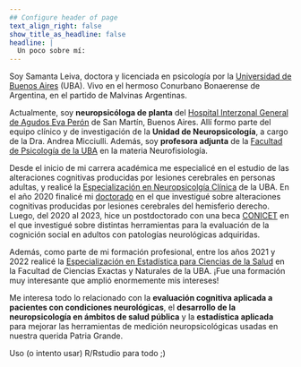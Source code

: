 ```yaml
---
## Configure header of page
text_align_right: false
show_title_as_headline: false
headline: |
  Un poco sobre mí:
---
```


<!-- this is a subheadline -->
Soy Samanta Leiva, doctora y licenciada en psicología por la [Universidad de Buenos Aires](https://uba.ar/) (UBA). Vivo en el hermoso Conurbano Bonaerense de Argentina, en el partido de Malvinas Argentinas.

Actualmente, soy **neuropsicóloga de planta** del [Hospital Interzonal General de Agudos Eva Perón](https://www.ms.gba.gov.ar/sitios/hevaperon/) de San Martín, Buenos Aires. Allí formo parte del equipo clínico y de investigación de la **Unidad de Neuropsicología**, a cargo de la Dra. Andrea Micciulli. Además, soy **profesora adjunta** de la [Facultad de Psicología de la UBA](http://www.psi.uba.ar/) en la materia Neurofisiología. 

Desde el inicio de mi carrera académica me especialicé en el estudio de las alteraciones cognitivas producidas por lesiones cerebrales en personas adultas, y realicé la [Especialización en Neuropsicolgía Clínica](http://pgneuropsicologia.com.ar/) de la UBA. En el año 2020 finalicé mi [doctorado](/project/doctorado/) en el que investigué sobre alteraciones cognitivas producidas por lesiones cerebrales del hemisferio derecho. Luego, del 2020 al 2023, hice un postdoctorado con una beca [CONICET](https://www.conicet.gov.ar/) en el que investigué sobre distintas  herramientas para la evaluación de la cognición social en adultos con patologías neurológicas adquiridas.

Además, como parte de mi formación profesional, entre los años 2021 y 2022 realicé la [Especialización en Estadística para Ciencias de la Salud](https://ic.fcen.uba.ar/actividades-academicas/formacion/posgrados/especializacion-en-estadistica-para-ciencias-de-la-salud) en la Facultad de Ciencias Exactas y Naturales de la UBA. ¡Fue una formación muy interesante que amplió enormemente mis intereses!
  
Me interesa todo lo relacionado con la **evaluación cognitiva aplicada a pacientes con condiciones neurológicas**, el **desarrollo de la neuropsicología en ámbitos de salud pública** y la **estadística aplicada** para mejorar las herramientas de medición neuropsicológicas usadas en nuestra querida Patria Grande.

Uso (o intento usar) R/Rstudio para todo ;)